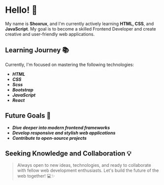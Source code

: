 # Hello! 👋

My name is **Shoxrux**, and I'm currently actively learning **HTML, CSS**, and **JavaScript**.
My goal is to become a skilled Frontend Developer and create creative and user-friendly web applications.

## **Learning Journey 📚**

 Currently, I'm focused on mastering the following technologies:
- ***HTML***
- ***CSS***
- ***Scss***
- ***Bootstrap***
- ***JavaScript***
- ***React***

## **Future Goals 🎯**

- ***Dive deeper into modern frontend frameworks***
- ***Develop responsive and stylish web applications***
- ***Contribute to open-source projects***

## **Seeking Knowledge and Collaboration 💡**

> Always open to new ideas, technologies, and ready to collaborate with fellow web development enthusiasts. Let's build the future of the web together! 💻✨
